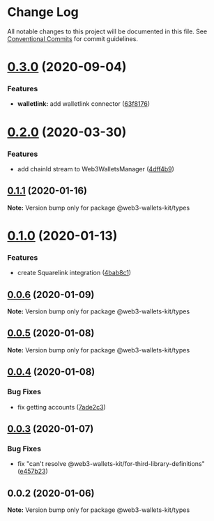 # Change Log

All notable changes to this project will be documented in this file.
See [Conventional Commits](https://conventionalcommits.org) for commit guidelines.

# [0.3.0](https://github.com/akropolisio/web3-wallets-kit/compare/@web3-wallets-kit/types@0.2.0...@web3-wallets-kit/types@0.3.0) (2020-09-04)


### Features

* **walletlink:** add walletlink connector ([63f8176](https://github.com/akropolisio/web3-wallets-kit/commit/63f81765127f2a29bbf6adaacb204798b9519cd9))





# [0.2.0](https://github.com/akropolisio/web3-wallets-kit/compare/@web3-wallets-kit/types@0.1.1...@web3-wallets-kit/types@0.2.0) (2020-03-30)


### Features

* add chainId stream to Web3WalletsManager ([4dff4b9](https://github.com/akropolisio/web3-wallets-kit/commit/4dff4b952bd185bc48f38c43b264278d06d7264c))





## [0.1.1](https://github.com/akropolisio/web3-wallets-kit/compare/@web3-wallets-kit/types@0.1.0...@web3-wallets-kit/types@0.1.1) (2020-01-16)

**Note:** Version bump only for package @web3-wallets-kit/types





# [0.1.0](https://github.com/akropolisio/web3-wallets-kit/compare/@web3-wallets-kit/types@0.0.6...@web3-wallets-kit/types@0.1.0) (2020-01-13)


### Features

* create Squarelink integration ([4bab8c1](https://github.com/akropolisio/web3-wallets-kit/commit/4bab8c11e47dc5a400fbc4c74e231f765b8ded86))





## [0.0.6](https://github.com/akropolisio/web3-wallets-kit/compare/@web3-wallets-kit/types@0.0.5...@web3-wallets-kit/types@0.0.6) (2020-01-09)

**Note:** Version bump only for package @web3-wallets-kit/types





## [0.0.5](https://github.com/akropolisio/web3-wallets-kit/compare/@web3-wallets-kit/types@0.0.4...@web3-wallets-kit/types@0.0.5) (2020-01-08)

**Note:** Version bump only for package @web3-wallets-kit/types





## [0.0.4](https://github.com/akropolisio/web3-wallets-kit/compare/@web3-wallets-kit/types@0.0.3...@web3-wallets-kit/types@0.0.4) (2020-01-08)


### Bug Fixes

* fix getting accounts ([7ade2c3](https://github.com/akropolisio/web3-wallets-kit/commit/7ade2c3462a7659681bbe4a74cd6143a3d955c3b))





## [0.0.3](https://github.com/akropolisio/web3-wallets-kit/compare/@web3-wallets-kit/types@0.0.2...@web3-wallets-kit/types@0.0.3) (2020-01-07)


### Bug Fixes

* fix "can't resolve @web3-wallets-kit/for-third-library-definitions" ([e457b23](https://github.com/akropolisio/web3-wallets-kit/commit/e457b237a6063a158893d3de820a545a9176bcf5))





## 0.0.2 (2020-01-06)

**Note:** Version bump only for package @web3-wallets-kit/types
